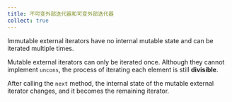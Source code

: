 ```yaml
---
title: 不可变外部迭代器和可变外部迭代器
collect: true
---
```


Immutable external iterators have no internal mutable state and can be iterated multiple times.

Mutable external iterators can only be iterated once. Although they cannot implement `uncons`, the process of iterating each element is still **divisible**.

After calling the `next` method, the internal state of the mutable external iterator changes, and it becomes the remaining iterator.
